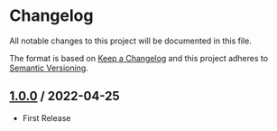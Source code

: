 # Changelog
All notable changes to this project will be documented in this file.

The format is based on [Keep a Changelog](http://keepachangelog.com/en/1.0.0/)
and this project adheres to [Semantic Versioning](http://semver.org/spec/v2.0.0.html).

## [1.0.0] / 2022-04-25
- First Release

[vNext]: ../../compare/1.0.0...HEAD
[1.0.0]: ../../compare/1.0.0